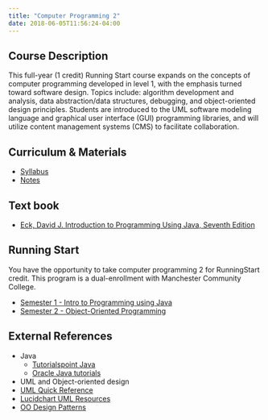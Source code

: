 ```yaml
---
title: "Computer Programming 2"
date: 2018-06-05T11:56:24-04:00
---
```


## Course Description

This full-year (1 credit) Running Start course expands on the concepts of computer programming developed in level 1, with the emphasis turned toward software design. Topics include: algorithm development and analysis, data abstraction/data structures, debugging, and object-oriented design principles. Students are introduced to the UML software modeling language and graphical user interface (GUI) programming libraries, and will utilize content management systems (CMS) to facilitate collaboration.

## Curriculum & Materials

- [Syllabus](https://docs.google.com/document/d/1wH5fL_dCbtQHmk4MtEYN7_XrIMUeTEbdZX2CYA-pgec/edit?usp=sharing)
- [Notes](/cp2/notes/)

## Text book

- [Eck, David J. Introduction to Programming Using Java, Seventh Edition](http://math.hws.edu/eck/cs124/downloads/javanotes7-linked.pdf)

## Running Start

You have the opportunity to take computer programming 2 for RunningStart credit. This program
is a dual-enrollment with Manchester Community College.

- [Semester 1 - Intro to Programming using Java](https://docs.google.com/document/d/1I0ENJp-7_SwApib3CsbnGk81QE4nKcVBEgzKvwIf0sI/edit?usp=sharing)
- [Semester 2 - Object-Oriented Programming](https://docs.google.com/document/d/1hq6vbEcy7zljV6EWIEPLHlhPfKBk-ecw1aJURhm2Jkc/edit?usp=sharing)


## External References

- Java
  - [Tutorialspoint Java](http://www.tutorialspoint.com/java/)
  - [Oracle Java tutorials](http://docs.oracle.com/javase/tutorial/)
- UML and Object-oriented design
 - [UML Quick Reference](http://www.holub.com/goodies/uml/)
 - [Lucidchart UML Resources](https://www.lucidchart.com/pages/uml)
 - [OO Design Patterns](http://www.oodesign.com/)
